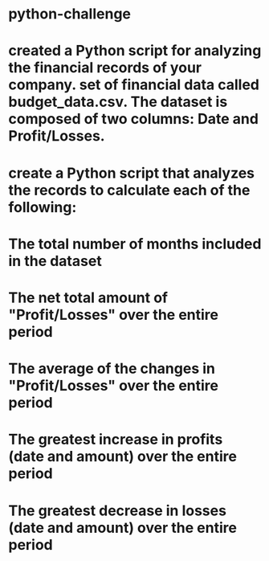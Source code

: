 # python-challenge
# created a Python script for analyzing the financial records of your company. set of financial data called budget_data.csv. The dataset is composed of two columns: Date and Profit/Losses. 

# create a Python script that analyzes the records to calculate each of the following:

# The total number of months included in the dataset
# The net total amount of "Profit/Losses" over the entire period
# The average of the changes in "Profit/Losses" over the entire period
# The greatest increase in profits (date and amount) over the entire period
# The greatest decrease in losses (date and amount) over the entire period

